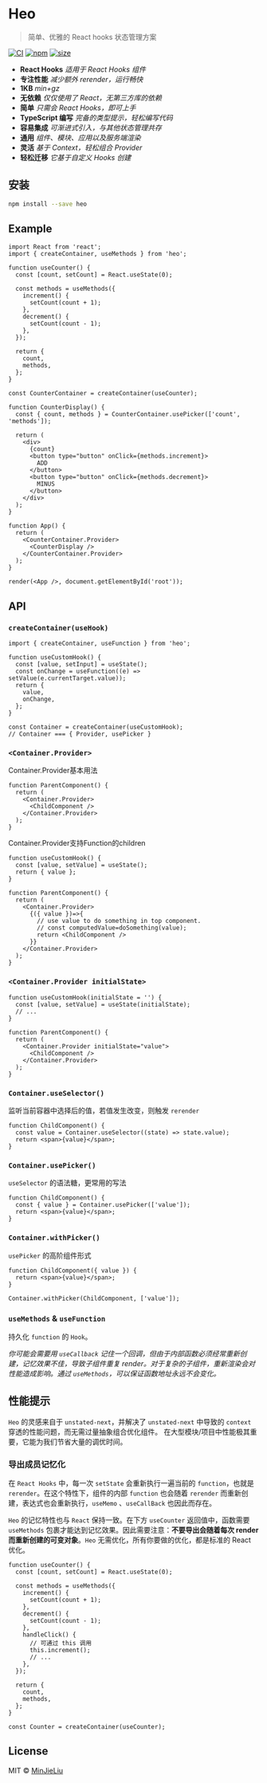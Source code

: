 # Heo

> 简单、优雅的 React hooks 状态管理方案

[![CI](https://img.shields.io/github/workflow/status/MinJieLiu/heo/CI)](https://github.com/MinJieLiu/heo/actions?query=workflow%3ACI)
[![npm](https://img.shields.io/npm/v/heo)](https://www.npmjs.com/package/heo)
[![size](https://img.shields.io/bundlephobia/minzip/heo)](https://bundlephobia.com/result?p=heo)

- **React Hooks** _适用于 React Hooks 组件_
- **专注性能** _减少额外 rerender，运行畅快_
- **1KB** _min+gz_
- **无依赖** _仅仅使用了 React，无第三方库的依赖_
- **简单** _只需会 React Hooks，即可上手_
- **TypeScript 编写** _完备的类型提示，轻松编写代码_
- **容易集成** _可渐进式引入，与其他状态管理共存_
- **通用** _组件、模块、应用以及服务端渲染_
- **灵活** _基于 Context，轻松组合 Provider_
- **轻松迁移** _它基于自定义 Hooks 创建_

## 安装

```bash
npm install --save heo
```

## Example

```tsx
import React from 'react';
import { createContainer, useMethods } from 'heo';

function useCounter() {
  const [count, setCount] = React.useState(0);

  const methods = useMethods({
    increment() {
      setCount(count + 1);
    },
    decrement() {
      setCount(count - 1);
    },
  });

  return {
    count,
    methods,
  };
}

const CounterContainer = createContainer(useCounter);

function CounterDisplay() {
  const { count, methods } = CounterContainer.usePicker(['count', 'methods']);

  return (
    <div>
      {count}
      <button type="button" onClick={methods.increment}>
        ADD
      </button>
      <button type="button" onClick={methods.decrement}>
        MINUS
      </button>
    </div>
  );
}

function App() {
  return (
    <CounterContainer.Provider>
      <CounterDisplay />
    </CounterContainer.Provider>
  );
}

render(<App />, document.getElementById('root'));
```

## API

### `createContainer(useHook)`

```tsx
import { createContainer, useFunction } from 'heo';

function useCustomHook() {
  const [value, setInput] = useState();
  const onChange = useFunction((e) => setValue(e.currentTarget.value));
  return {
    value,
    onChange,
  };
}

const Container = createContainer(useCustomHook);
// Container === { Provider, usePicker }
```

### `<Container.Provider>`

Container.Provider基本用法

```tsx
function ParentComponent() {
  return (
    <Container.Provider>
      <ChildComponent />
    </Container.Provider>
  );
}
```

Container.Provider支持Function的children

```tsx
function useCustomHook() {
  const [value, setValue] = useState();
  return { value };
}

function ParentComponent() {
  return (
    <Container.Provider>
      {({ value })=>{
        // use value to do something in top component.
        // const computedValue=doSomething(value);
        return <ChildComponent />
      }}
    </Container.Provider>
  );
}
```

### `<Container.Provider initialState>`

```tsx
function useCustomHook(initialState = '') {
  const [value, setValue] = useState(initialState);
  // ...
}

function ParentComponent() {
  return (
    <Container.Provider initialState="value">
      <ChildComponent />
    </Container.Provider>
  );
}
```

### `Container.useSelector()`

监听当前容器中选择后的值，若值发生改变，则触发 `rerender`

```tsx
function ChildComponent() {
  const value = Container.useSelector((state) => state.value);
  return <span>{value}</span>;
}
```

### `Container.usePicker()`

`useSelector` 的语法糖，更常用的写法

```tsx
function ChildComponent() {
  const { value } = Container.usePicker(['value']);
  return <span>{value}</span>;
}
```

### `Container.withPicker()`

`usePicker` 的高阶组件形式

```tsx
function ChildComponent({ value }) {
  return <span>{value}</span>;
}

Container.withPicker(ChildComponent, ['value']);
```

### `useMethods` & `useFunction`

持久化 `function` 的 `Hook`。

_你可能会需要用 `useCallback` 记住一个回调，但由于内部函数必须经常重新创建，记忆效果不佳，导致子组件重复 render。对于复杂的子组件，重新渲染会对性能造成影响。通过 `useMethods`，可以保证函数地址永远不会变化。_

## 性能提示

`Heo` 的灵感来自于 `unstated-next`，并解决了 `unstated-next` 中导致的 `context` 穿透的性能问题，而无需过量抽象组合优化组件。
在大型模块/项目中性能极其重要，它能为我们节省大量的调优时间。

### 导出成员记忆化

在 `React Hooks` 中，每一次 `setState` 会重新执行一遍当前的 `function`，也就是 `rerender`。在这个特性下，组件的内部 `function` 也会随着 `rerender` 而重新创建，表达式也会重新执行，`useMemo` 、`useCallBack` 也因此而存在。

`Heo` 的记忆特性也与 `React` 保持一致。在下方 `useCounter` 返回值中，函数需要 `useMethods` 包裹才能达到记忆效果。因此需要注意：**不要导出会随着每次 render 而重新创建的可变对象**。`Heo` 无需优化，所有你要做的优化，都是标准的 React 优化。

```tsx
function useCounter() {
  const [count, setCount] = React.useState(0);

  const methods = useMethods({
    increment() {
      setCount(count + 1);
    },
    decrement() {
      setCount(count - 1);
    },
    handleClick() {
      // 可通过 this 调用
      this.increment();
      // ...
    },
  });

  return {
    count,
    methods,
  };
}

const Counter = createContainer(useCounter);
```

## License

MIT © [MinJieLiu](https://github.com/MinJieLiu)
